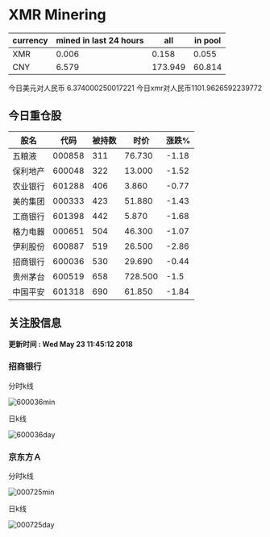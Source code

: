 # XMR Minering

|currency|mined in last 24 hours|all|in pool|
|---|---|---|---|
|XMR|0.006|0.158|0.055|
|CNY|6.579|173.949|60.814|

今日美元对人民币 6.374000250017221	今日xmr对人民币1101.9626592239772


## 今日重仓股 

|股名|代码|被持数|时价|涨跌%|
|---|---|---|---|---|
|五粮液|000858|311|76.730|-1.18|
|保利地产|600048|322|13.000|-1.52|
|农业银行|601288|406|3.860|-0.77|
|美的集团|000333|423|51.880|-1.43|
|工商银行|601398|442|5.870|-1.68|
|格力电器|000651|504|46.300|-1.07|
|伊利股份|600887|519|26.500|-2.86|
|招商银行|600036|530|29.690|-0.44|
|贵州茅台|600519|658|728.500|-1.5|
|中国平安|601318|690|61.850|-1.84|

## 关注股信息
**更新时间 : Wed May 23 11:45:12 2018**
### 招商银行 
分时k线

![600036min](http://image.sinajs.cn/newchart/min/n/sh600036.gif)

日k线

![600036day](http://image.sinajs.cn/newchart/daily/n/sh600036.gif)

### 京东方Ａ 
分时k线

![000725min](http://image.sinajs.cn/newchart/min/n/sz000725.gif)

日k线

![000725day](http://image.sinajs.cn/newchart/daily/n/sz000725.gif)
